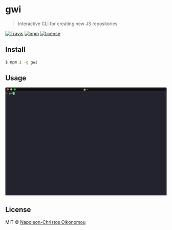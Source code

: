 # gwi

> Interactive CLI for creating new JS repositories

[![Travis](https://img.shields.io/travis/com/iamnapo/gwi.svg?style=for-the-badge&logo=travis&label=)](https://travis-ci.com/iamnapo/gwi) [![npm](https://img.shields.io/npm/v/gwi.svg?style=for-the-badge)](https://www.npmjs.com/package/gwi) [![license](https://img.shields.io/github/license/iamnapo/gwi.svg?style=for-the-badge)](./LICENSE)

## Install

```sh
$ npm i -g gwi
```

## Usage

![Usage](usage.gif)

## License

MIT © [Napoleon-Christos Oikonomou](https://iamnapo.me)
